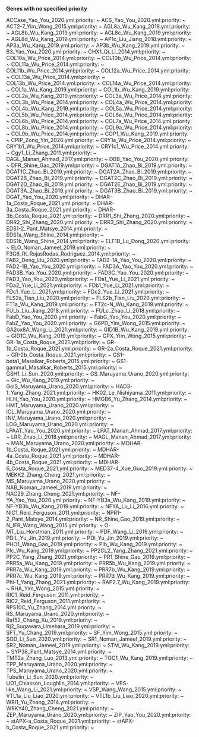 **Genes with no specified priority**

ACCase_Yao_You_2020.yml:priority: ~
ACS_Yao_You_2020.yml:priority: ~
ACT2-7_Yim_Wong_2015.yml:priority: ~
AGL8a_Wu_Kang_2019.yml:priority: ~
AGL8b_Wu_Kang_2019.yml:priority: ~
AGL8c_Wu_Kang_2019.yml:priority: ~
AGL8d_Wu_Kang_2019.yml:priority: ~
AP1c_Liu_Jiang_2018.yml:priority: ~
AP3a_Wu_Kang_2019.yml:priority: ~
AP3b_Wu_Kang_2019.yml:priority: ~
B3_Yao_You_2020.yml:priority: ~
CHX1_Qi_Li_2014.yml:priority: ~
COL10a_Wu_Price_2014.yml:priority: ~
COL10b_Wu_Price_2014.yml:priority: ~
COL11a_Wu_Price_2014.yml:priority: ~
COL11b_Wu_Price_2014.yml:priority: ~
COL12a_Wu_Price_2014.yml:priority: ~
COL13a_Wu_Price_2014.yml:priority: ~
COL13b_Wu_Price_2014.yml:priority: ~
COL14a_Wu_Price_2014.yml:priority: ~
COL1a_Wu_Kang_2019.yml:priority: ~
COL1b_Wu_Kang_2019.yml:priority: ~
COL2a_Wu_Kang_2019.yml:priority: ~
COL3a_Wu_Price_2014.yml:priority: ~
COL3b_Wu_Price_2014.yml:priority: ~
COL4a_Wu_Price_2014.yml:priority: ~
COL4b_Wu_Kang_2019.yml:priority: ~
COL5a_Wu_Price_2014.yml:priority: ~
COL5b_Wu_Price_2014.yml:priority: ~
COL6a_Wu_Price_2014.yml:priority: ~
COL6b_Wu_Price_2014.yml:priority: ~
COL7a_Wu_Price_2014.yml:priority: ~
COL8b_Wu_Price_2014.yml:priority: ~
COL9a_Wu_Price_2014.yml:priority: ~
COL9b_Wu_Price_2014.yml:priority: ~
COP1_Wu_Kang_2019.yml:priority: ~
CPIP_Zong_Yin_2020.yml:priority: ~
CRY1a_Wu_Price_2014.yml:priority: ~
CRY1b1_Wu_Price_2014.yml:priority: ~
CRY1c1_Wu_Price_2014.yml:priority: ~
Cgy1_Li_Zhang_2011.yml:priority: ~
DAGL_Manan_Ahmad_2017.yml:priority: ~
DBB_Yao_You_2020.yml:priority: ~
DFR_Shine_Gao_2019.yml:priority: ~
DGAT1A_Zhao_Bi_2019.yml:priority: ~
DGAT1C_Zhao_Bi_2019.yml:priority: ~
DGAT2A_Zhao_Bi_2019.yml:priority: ~
DGAT2B_Zhao_Bi_2019.yml:priority: ~
DGAT2C_Zhao_Bi_2019.yml:priority: ~
DGAT2D_Zhao_Bi_2019.yml:priority: ~
DGAT2E_Zhao_Bi_2019.yml:priority: ~
DGAT3A_Zhao_Bi_2019.yml:priority: ~
DGAT3B_Zhao_Bi_2019.yml:priority: ~
DGAT_Yao_You_2020.yml:priority: ~
DHAR-1a_Costa_Roque_2021.yml:priority: ~
DHAR-3a_Costa_Roque_2021.yml:priority: ~
DHAR-3b_Costa_Roque_2021.yml:priority: ~
DRR1_Shi_Zhang_2020.yml:priority: ~
DRR2_Shi_Zhang_2020.yml:priority: ~
DRR3_Shi_Zhang_2020.yml:priority: ~
EDS1-2_Pant_Matsye_2014.yml:priority: ~
EDS1a_Wang_Shine_2014.yml:priority: ~
EDS1b_Wang_Shine_2014.yml:priority: ~
ELF1B_Lu_Dong_2020.yml:priority: ~
ELO_Noman_Jameel_2019.yml:priority: ~
F3G6_Rt_RojasRodas_Rodriguez_2014.yml:priority: ~
FAB2_Deng_Liu_2020.yml:priority: ~
FAD2-1A_Yao_You_2020.yml:priority: ~
FAD2-1B_Yao_You_2020.yml:priority: ~
FAD3A_Yao_You_2020.yml:priority: ~
FAD3B_Yao_You_2020.yml:priority: ~
FAD3C_Yao_You_2020.yml:priority: ~
FAD3_Yao_You_2020.yml:priority: ~
FDa1_Yue_Li_2021.yml:priority: ~
FDa2_Yue_Li_2021.yml:priority: ~
FDb1_Yue_Li_2021.yml:priority: ~
FDc1_Yue_Li_2021.yml:priority: ~
FDc2_Yue_Li_2021.yml:priority: ~
FLS2a_Tian_Liu_2020.yml:priority: ~
FLS2b_Tian_Liu_2020.yml:priority: ~
FT1a_Wu_Kang_2019.yml:priority: ~
FT2c-N_Wu_Kang_2019.yml:priority: ~
FULb_Liu_Jiang_2018.yml:priority: ~
FULc_Zhao_Li_2018.yml:priority: ~
FabD_Yao_You_2020.yml:priority: ~
FabG_Yao_You_2020.yml:priority: ~
FabZ_Yao_You_2020.yml:priority: ~
G6PD_Yim_Wong_2015.yml:priority: ~
GA2ox8A_Wang_Li_2021.yml:priority: ~
GID1B_Wu_Kang_2019.yml:priority: ~
GID1C_Wu_Kang_2019.yml:priority: ~
GPX_Yim_Wong_2015.yml:priority: ~
GR-1a_Costa_Roque_2021.yml:priority: ~
GR-1b_Costa_Roque_2021.yml:priority: ~
GR-2a_Costa_Roque_2021.yml:priority: ~
GR-2b_Costa_Roque_2021.yml:priority: ~
GS1-beta1_Masalkar_Roberts_2015.yml:priority: ~
GS1-gamma1_Masalkar_Roberts_2015.yml:priority: ~
GSH1_Li_Sun_2020.yml:priority: ~
GS_Maruyama_Urano_2020.yml:priority: ~
Gic_Wu_Kang_2019.yml:priority: ~
GolS_Maruyama_Urano_2020.yml:priority: ~
HAD3-1_Yang_Zhang_2021.yml:priority: ~
HK02_Le_Nishiyama_2011.yml:priority: ~
HLH_Yao_You_2020.yml:priority: ~
HMGB6_Yu_Zhang_2014.yml:priority: ~
HMT_Maruyama_Urano_2020.yml:priority: ~
ICL_Maruyama_Urano_2020.yml:priority: ~
INV_Maruyama_Urano_2020.yml:priority: ~
LOG_Maruyama_Urano_2020.yml:priority: ~
LPAAT_Yao_You_2020.yml:priority: ~
LPAT_Manan_Ahmad_2017.yml:priority: ~
LRR_Zhao_Li_2018.yml:priority: ~
MAGL_Manan_Ahmad_2017.yml:priority: ~
MAN_Maruyama_Urano_2020.yml:priority: ~
MDHAR-1b_Costa_Roque_2021.yml:priority: ~
MDHAR-4a_Costa_Roque_2021.yml:priority: ~
MDHAR-4b_Costa_Roque_2021.yml:priority: ~
MDHAR-6_Costa_Roque_2021.yml:priority: ~
MED37-4_Xue_Guo_2019.yml:priority: ~
MEKK2_Zhang_Cheng_2021.yml:priority: ~
MS_Maruyama_Urano_2020.yml:priority: ~
NAB_Noman_Jameel_2019.yml:priority: ~
NAC29_Zhang_Cheng_2021.yml:priority: ~
NF-YA_Yao_You_2020.yml:priority: ~
NF-YB3a_Wu_Kang_2019.yml:priority: ~
NF-YB3b_Wu_Kang_2019.yml:priority: ~
NFYA_Lu_Li_2016.yml:priority: ~
NIC1_Reid_Ferguson_2011.yml:priority: ~
NPR1-2_Pant_Matsye_2014.yml:priority: ~
NR_Shine_Gao_2019.yml:priority: ~
N_IFR_Wang_Wang_2015.yml:priority: ~
O-MT_Liu_Horstman_2011.yml:priority: ~
PDF_Wang_Li_2019.yml:priority: ~
PDIL_Yu_Jin_2019.yml:priority: ~
PDI_Yu_Jin_2019.yml:priority: ~
PHO1_Wang_Gao_2019.yml:priority: ~
PIb_Wu_Kang_2019.yml:priority: ~
PIc_Wu_Kang_2019.yml:priority: ~
PP2CL2_Yang_Zhang_2021.yml:priority: ~
PP2C_Yang_Zhang_2021.yml:priority: ~
PR1_Shine_Gao_2019.yml:priority: ~
PRR5a_Wu_Kang_2019.yml:priority: ~
PRR5b_Wu_Kang_2019.yml:priority: ~
PRR7a_Wu_Kang_2019.yml:priority: ~
PRR7b_Wu_Kang_2019.yml:priority: ~
PRR7c_Wu_Kang_2019.yml:priority: ~
PRR7d_Wu_Kang_2019.yml:priority: ~
Phi-1_Yang_Zhang_2021.yml:priority: ~
RAP2.7_Wu_Kang_2019.yml:priority: ~
RHA_Yim_Wong_2015.yml:priority: ~
RIC1_Reid_Ferguson_2011.yml:priority: ~
RIC2_Reid_Ferguson_2011.yml:priority: ~
RPS10C_Yu_Zhang_2014.yml:priority: ~
RS_Maruyama_Urano_2020.yml:priority: ~
Raf52_Chang_Xu_2019.yml:priority: ~
Rj2_Sugawara_Umehara_2019.yml:priority: ~
SFT_Yu_Chang_2019.yml:priority: ~
SF_Yim_Wong_2015.yml:priority: ~
SOD_Li_Sun_2020.yml:priority: ~
SR1_Noman_Jameel_2019.yml:priority: ~
SR2_Noman_Jameel_2019.yml:priority: ~
STM_Wu_Kang_2019.yml:priority: ~
SYP38_Pant_Matsye_2014.yml:priority: ~
TMT2a_Zhang_Luo_2013.yml:priority: ~
TOC1_Wu_Kang_2019.yml:priority: ~
TPP_Maruyama_Urano_2020.yml:priority: ~
TPS_Maruyama_Urano_2020.yml:priority: ~
Tubulin_Li_Sun_2020.yml:priority: ~
UO1_Chiasson_Loughlin_2014.yml:priority: ~
VPS-like_Wang_Li_2021.yml:priority: ~
VSP_Wang_Wang_2015.yml:priority: ~
VTL1a_Liu_Liao_2020.yml:priority: ~
VTL1b_Liu_Liao_2020.yml:priority: ~
WRI1_Yu_Zhang_2014.yml:priority: ~
WRKY40_Zhang_Cheng_2021.yml:priority: ~
ZEP_Maruyama_Urano_2020.yml:priority: ~
ZIP_Yao_You_2020.yml:priority: ~
stAPX-a_Costa_Roque_2021.yml:priority: ~
stAPX-b_Costa_Roque_2021.yml:priority: ~

